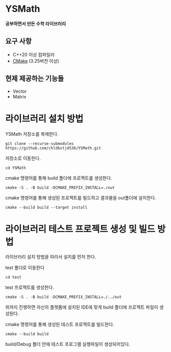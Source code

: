# YSMath
**공부하면서 만든 수학 라이브러리**

## 요구 사항
- C++20 이상 컴파일러
- [CMake][cmakelink] (3.25버전 이상)

[cmakelink]: https://cmake.org/install/

## 현제 제공하는 기능들
- Vector
- Matrix


# 라이브러리 설치 방법
YSMath 저장소를 복제한다.
```
git clone --recurse-submodules https://github.com/chldbstj4536/YSMath.git
```
저장소로 이동한다.
```
cd YSMath
```
cmake 명령어를 통해 build 폴더에 프로젝트를 생성한다.
```
cmake -S . -B build -DCMAKE_PREFIX_INSTALL=./out
```
cmake 명령어를 통해 생성된 프로젝트를 빌드하고 결과물을 out폴더에 설치한다.
```
cmake --build build --target install
```

# 라이브러리 테스트 프로젝트 생성 및 빌드 방법
라이브러리 설치 방법을 따라서 설치를 먼저 한다.

test 폴더로 이동한다
```
cd test
```

test 프로젝트를 생성한다.
```
cmake -S . -B build -DCMAKE_PREFIX_INSTALL=./../out
```
위까지 진행하면 자신의 플렛폼에 설치된 IDE에 맞게 build 폴더에 프로젝트 파일이 생성된다.

cmake 명령어를 통해 생성된 테스트 프로젝트를 빌드한다.
```
cmake --build build
```

build/Debug 폴더 안에 테스트 프로그램 실행파일이 생성되어있다.